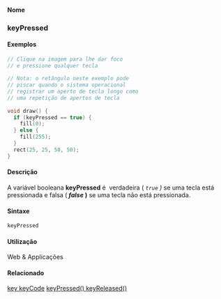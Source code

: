 
#### Nome
### keyPressed

#### Exemplos

```pde
// Clique na imagem para lhe dar foco
// e pressione qualquer tecla
 
// Nota: o retângulo neste exemplo pode
// piscar quando o sistema operacional 
// registrar um aperto de tecla longo como
// uma repetição de apertos de tecla
 
void draw() { 
  if (keyPressed == true) { 
    fill(0); 
  } else { 
    fill(255); 
  } 
  rect(25, 25, 50, 50); 
} 

```



#### Descrição


A variável booleana **keyPressed** é  verdadeira (<span style="font-style: italic;"> `true` )</span> se uma tecla está pressionada e falsa (<span style="font-weight: bold;"> *false* )</span> se uma tecla não está pressionada.

#### Sintaxe
```pde
keyPressed

```

#### Utilização

	
Web & Applicações

#### Relacionado
[key ](key
)
[keyCode](keyCode
)
[keyPressed() ](keyPressed_
)
[keyReleased() ](keyReleased_
)

